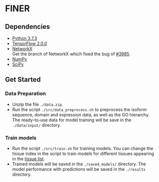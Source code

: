 # FINER

## Dependencies
- [Python 3.7.3](https://www.python.org/downloads/release/python-373/)</br>
- [TensorFlow 2.0.0](https://www.tensorflow.org/)</br>
- [NetworkX](https://github.com/haochenucr/networkx/tree/bugfix-for-to_scipy_sparse_matrix-function)</br>
Get the branch of NetworkX which fixed the bug of [#3985](https://github.com/networkx/networkx/pull/3985).</br>
- [NumPy](https://numpy.org/)</br>
- [SciPy](https://www.scipy.org/)</br>

## Get Started
### Data Preparation
- Unzip the file `./data.zip`.
- Run the script `./src/data_preprocess.sh` to preprocess the isoform sequence, domain and expression data, as well as the GO hierarchy. The ready-to-use data for model training will be save in the `./data/input/` directory.

### Train models
- Run the script `./src/train.sh` for training models. You can change the tissue index in the script to train models for different tissues appearing in the [tissue list]().
- Trained models will be saved in the `./saved_models/` directory. The model performance with predictions will be saved in the `./results` directory.
